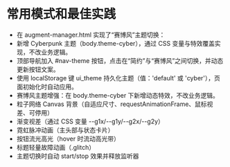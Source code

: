 # 常用模式和最佳实践

- 在 augment-manager.html 实现了“赛博风”主题切换：
- 新增 Cyberpunk 主题（body.theme-cyber），通过 CSS 变量与特效覆盖实现，不改业务逻辑。
- 顶部导航加入 #nav-theme 按钮，点击在“简约”与“赛博风”之间切换，并动态更新按钮文案。
- 使用 localStorage 键 ui_theme 持久化主题（值：'default' 或 'cyber'），页面初始化时自动应用。
- 赛博风主题增强：在 body.theme-cyber 下新增动态特效，不改业务逻辑。
- 粒子网络 Canvas 背景（自适应尺寸、requestAnimationFrame、鼠标视差、可停用）
- 渐变视差（通过 CSS 变量 --g1x/--g1y/--g2x/--g2y）
- 霓虹脉冲动画（主头部与状态卡片）
- 按钮流光高光（hover 时流动高光带）
- 标题轻量故障动画（.glitch）
- 主题切换时自动 start/stop 效果并释放监听器
